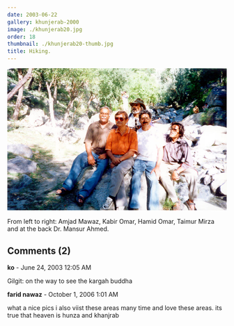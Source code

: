 ```yaml
---
date: 2003-06-22
gallery: khunjerab-2000
image: ./khunjerab20.jpg
order: 18
thumbnail: ./khunjerab20-thumb.jpg
title: Hiking.
---
```


![Hiking.](./khunjerab20.jpg)

From left to right: Amjad Mawaz, Kabir Omar, Hamid Omar, Taimur Mirza and at the back Dr. Mansur Ahmed.

<div id="comments">

## Comments (2)

<div id="comment">

**ko** - June 24, 2003 12:05 AM

Gilgit: on the way to see the kargah buddha

</div>

<div id="comment">

**farid nawaz** - October  1, 2006  1:01 AM

what a nice pics i also viist these areas many time and love these areas. its true that heaven is hunza and khanjrab

</div>

</div>